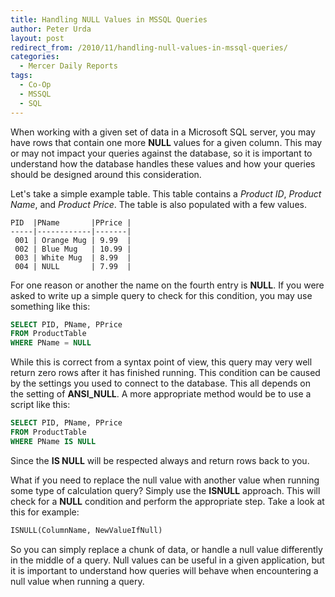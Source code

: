 ```yaml
---
title: Handling NULL Values in MSSQL Queries
author: Peter Urda
layout: post
redirect_from: /2010/11/handling-null-values-in-mssql-queries/
categories:
  - Mercer Daily Reports
tags:
  - Co-Op
  - MSSQL
  - SQL
---
```


When working with a given set of data in a Microsoft SQL server, you may have
rows that contain one more **NULL** values for a given column. This may or may
not impact your queries against the database, so it is important to understand
how the database handles these values and how your queries should be designed
around this consideration.

Let's take a simple example table. This table contains a *Product ID*, *Product
Name*, and *Product Price*. The table is also populated with a few values.

```
PID  |PName       |PPrice |
-----|------------|-------|
 001 | Orange Mug | 9.99  |
 002 | Blue Mug   | 10.99 |
 003 | White Mug  | 8.99  |
 004 | NULL       | 7.99  |
```

For one reason or another the name on the fourth entry is **NULL**. If you were
asked to write up a simple query to check for this condition, you may use
something like this:

```sql
SELECT PID, PName, PPrice
FROM ProductTable
WHERE PName = NULL
```

While this is correct from a syntax point of view, this query may very well
return zero rows after it has finished running. This condition can be caused by
the settings you used to connect to the database. This all depends on the
setting of **ANSI_NULL**. A more appropriate method would be to use a script
like this:

```sql
SELECT PID, PName, PPrice
FROM ProductTable
WHERE PName IS NULL
```

Since the **IS NULL** will be respected always and return rows back to you.

What if you need to replace the null value with another value when running some
type of calculation query? Simply use the **ISNULL** approach. This will check
for a **NULL** condition and perform the appropriate step. Take a look at this
for example:

```sql
ISNULL(ColumnName, NewValueIfNull)
```

So you can simply replace a chunk of data, or handle a null value differently in
the middle of a query. Null values can be useful in a given application, but it
is important to understand how queries will behave when encountering a null
value when running a query.

